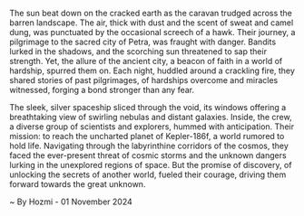 
The sun beat down on the cracked earth as the caravan trudged across the barren landscape. The air, thick with dust and the scent of sweat and camel dung, was punctuated by the occasional screech of a hawk. Their journey, a pilgrimage to the sacred city of Petra, was fraught with danger. Bandits lurked in the shadows, and the scorching sun threatened to sap their strength. Yet, the allure of the ancient city, a beacon of faith in a world of hardship, spurred them on. Each night, huddled around a crackling fire, they shared stories of past pilgrimages, of hardships overcome and miracles witnessed, forging a bond stronger than any fear.

The sleek, silver spaceship sliced through the void, its windows offering a breathtaking view of swirling nebulas and distant galaxies. Inside, the crew, a diverse group of scientists and explorers, hummed with anticipation. Their mission: to reach the uncharted planet of Kepler-186f, a world rumored to hold life. Navigating through the labyrinthine corridors of the cosmos, they faced the ever-present threat of cosmic storms and the unknown dangers lurking in the unexplored regions of space. But the promise of discovery, of unlocking the secrets of another world, fueled their courage, driving them forward towards the great unknown. 

~ By Hozmi - 01 November 2024
